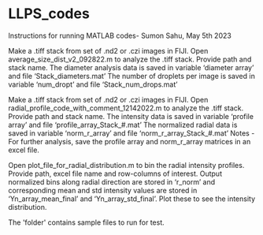 # LLPS_codes

Instructions for running MATLAB codes-
Sumon Sahu, May 5th 2023


Make a .tiff stack from set of .nd2 or .czi images in FIJI.
Open average_size_dist_v2_092822.m to analyze the .tiff stack.
Provide path and stack name.
The diameter analysis data is saved in variable ‘diameter array’ and file ‘Stack_diameters.mat’
The number of droplets per image is saved in variable ‘num_dropt’ and file ‘Stack_num_drops.mat’


Make a .tiff stack from set of .nd2 or .czi images in FIJI.
Open radial_profile_code_with_comment_12142022.m to analyze the .tiff stack.
Provide path and stack name.
The intensity data is saved in variable ‘profile array’ and file ‘profile_array_Stack_#.mat’
The normalized radial data is saved in variable ‘norm_r_array’ and file ‘norm_r_array_Stack_#.mat’
Notes - For further analysis, save the profile array and norm_r_array matrices in an excel file.	

Open plot_file_for_radial_distribution.m to bin the radial intensity profiles.
Provide path, excel file name and row-columns of interest.
Output normalized bins along radial direction are stored in ‘r_norm’ and corresponding mean and std intensity values are stored in ‘Yn_array_mean_final’ and ‘Yn_array_std_final’. Plot these to see the intensity distribution.

The 'folder' contains sample files to run for test.
